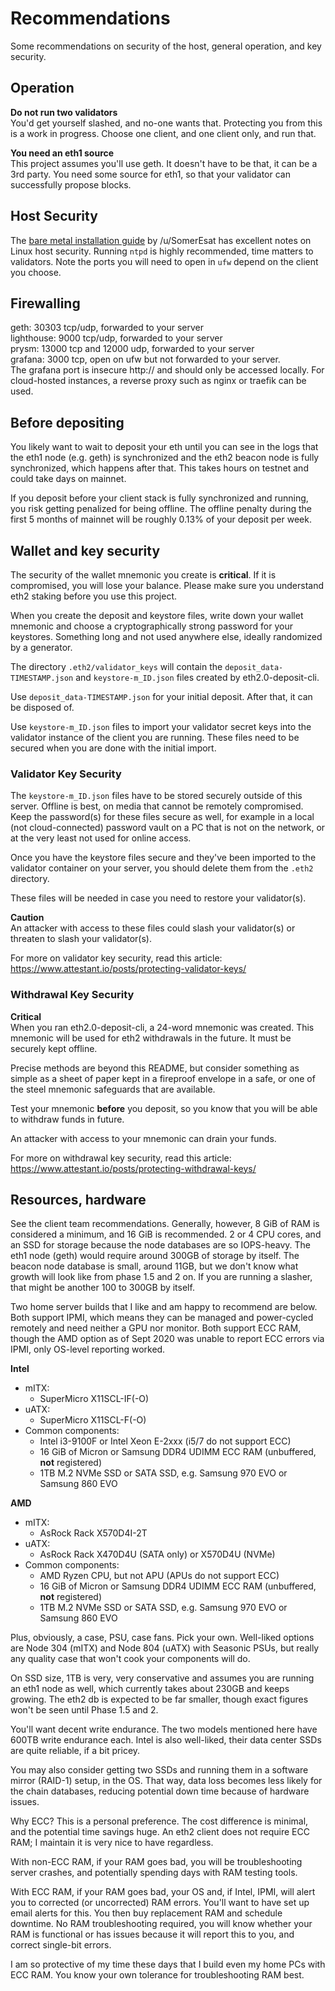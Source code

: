 # Recommendations

Some recommendations on security of the host, general operation,
and key security.

## Operation

**Do not run two validators**<br />
You'd get yourself slashed, and no-one wants that. Protecting you from this
is a work in progress. Choose one client, and one client only, and run that.

**You need an eth1 source**<br />
This project assumes you'll use geth. It doesn't have to be that, it can
be a 3rd party. You need some source for eth1, so that your validator can
successfully propose blocks.

## Host Security

The [bare metal installation guide](https://medium.com/@SomerEsat/guide-to-staking-on-ethereum-2-0-ubuntu-medalla-nimbus-5f4b2b0f2d7c)
by /u/SomerEsat has excellent notes on Linux host security. Running `ntpd`
is highly recommended, time matters to validators. Note the ports
you will need to open in `ufw` depend on the client you choose.

## Firewalling

geth: 30303 tcp/udp, forwarded to your server<br />
lighthouse: 9000 tcp/udp, forwarded to your server<br />
prysm: 13000 tcp and 12000 udp, forwarded to your server<br />
grafana: 3000 tcp, open on ufw but not forwarded to your server.<br />
The grafana port is insecure http:// and should only be accessed locally.
For cloud-hosted instances, a reverse proxy such as nginx or
traefik can be used.

## Before depositing

You likely want to wait to deposit your eth until you can see in the logs
that the eth1 node (e.g. geth) is synchronized and the eth2 beacon node
is fully synchronized, which happens after that. This takes hours on
testnet and could take days on mainnet.

If you deposit before your client stack is fully synchronized and running,
you risk getting penalized for being offline. The offline penalty during
the first 5 months of mainnet will be roughly 0.13% of your deposit per
week.

## Wallet and key security

The security of the wallet mnemonic you create is **critical**. If it is compromised, you will lose
your balance. Please make sure you understand eth2 staking before you use this project.

When you create the deposit and keystore files, write down your wallet mnemonic and
choose a cryptographically strong password for your keystores. Something long
and not used anywhere else, ideally randomized by a generator.

The directory `.eth2/validator_keys` will contain the `deposit_data-TIMESTAMP.json` and `keystore-m_ID.json`
files created by eth2.0-deposit-cli.

Use `deposit_data-TIMESTAMP.json` for your initial deposit. After that, it can be disposed of.

Use `keystore-m_ID.json` files to import your validator secret keys into the validator
instance of the client you are running. These files need to be secured when you are done
with the initial import.

### Validator Key Security

The `keystore-m_ID.json` files have to be stored securely outside of this server. Offline
is best, on media that cannot be remotely compromised. Keep the password(s) for
these files secure as well, for example in a local (not cloud-connected) password vault
on a PC that is not on the network, or at the very least not used for online access.

Once you have the keystore files secure and they've been imported to the validator container
on your server, you should delete them from the `.eth2` directory.

These files will be needed in case you need to restore your validator(s).

**Caution**<br />
An attacker with access to these files could slash your validator(s) or threaten
to slash your validator(s).

For more on validator key security, read this article: https://www.attestant.io/posts/protecting-validator-keys/

### Withdrawal Key Security

**Critical**<br />
When you ran eth2.0-deposit-cli, a 24-word mnemonic was created. This mnemonic
will be used for eth2 withdrawals in the future. It must be securely kept offline.

Precise methods are beyond this README, but consider something as simple as
a sheet of paper kept in a fireproof envelope in a safe, or one of the steel
mnemonic safeguards that are available.

Test your mnemonic **before** you deposit, so you know that you will be able
to withdraw funds in future.

An attacker with access to your mnemonic can drain your funds.

For more on withdrawal key security, read this article: https://www.attestant.io/posts/protecting-withdrawal-keys/

## Resources, hardware

See the client team recommendations. Generally, however, 8 GiB of RAM is considered
a minimum, and 16 GiB is recommended. 2 or 4 CPU cores, and an SSD for storage
because the node databases are so IOPS-heavy. The eth1 node (geth) would require
around 300GB of storage by itself. The beacon node database is small, around 11GB,
but we don't know what growth will look like from phase 1.5 and 2 on. If
you are running a slasher, that might be another 100 to 300GB by itself.

Two home server builds that I like and am happy to recommend are below. Both support
IPMI, which means they can be managed and power-cycled remotely and need neither
a GPU nor monitor. Both support ECC RAM, though the AMD option as of Sept 2020
was unable to report ECC errors via IPMI, only OS-level reporting worked.

**Intel**

* mITX: 
  * SuperMicro X11SCL-IF(-O)
* uATX:
  * SuperMicro X11SCL-F(-O)
* Common components:
  * Intel i3-9100F or Intel Xeon E-2xxx (i5/7 do not support ECC)
  * 16 GiB of Micron or Samsung DDR4 UDIMM ECC RAM (unbuffered, **not** registered)
  * 1TB M.2 NVMe SSD or SATA SSD, e.g. Samsung 970 EVO or Samsung 860 EVO

**AMD**

* mITX:
  * AsRock Rack X570D4I-2T
* uATX:
  * AsRock Rack X470D4U (SATA only) or X570D4U (NVMe)
* Common components:
  * AMD Ryzen CPU, but not APU (APUs do not support ECC)
  * 16 GiB of Micron or Samsung DDR4 UDIMM ECC RAM (unbuffered, **not** registered)
  * 1TB M.2 NVMe SSD or SATA SSD, e.g. Samsung 970 EVO or Samsung 860 EVO

Plus, obviously, a case, PSU, case fans. Pick your own. Well-liked
options are Node 304 (mITX) and Node 804 (uATX) with Seasonic PSUs,
but really any quality case that won't cook your components will do.

On SSD size, 1TB is very, very conservative and assumes you are running
an eth1 node as well, which currently takes about 230GB and keeps
growing. The eth2 db is expected to be far smaller, though exact figures
won't be seen until Phase 1.5 and 2.

You'll want decent write endurance. The two models mentioned here have 600TB
write endurance each. Intel is also well-liked, their data center SSDs
are quite reliable, if a bit pricey.

You may also consider getting two SSDs and running them in a software mirror
(RAID-1) setup, in the OS. That way, data loss becomes less likely for the
chain databases, reducing potential down time because of hardware issues.

Why ECC? This is a personal preference. The cost difference is minimal,
and the potential time savings huge. An eth2 client does not require
ECC RAM; I maintain it is very nice to have regardless.

With non-ECC RAM, if your RAM goes bad, you will be troubleshooting server
crashes, and potentially spending days with RAM testing tools.

With ECC RAM, if your RAM goes bad, your OS and, if Intel, IPMI, will alert
you to corrected (or uncorrected) RAM errors. You'll want to have set up
email alerts for this. You then buy replacement RAM and schedule downtime.
No RAM troubleshooting required, you will know whether your RAM is functional or has issues
because it will report this to you, and correct single-bit errors.

I am so protective of my time these days that I build even my
home PCs with ECC RAM. You know your own tolerance for troubleshooting
RAM best.

